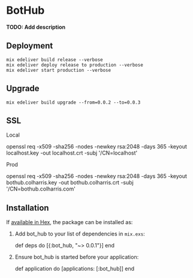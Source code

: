# BotHub

**TODO: Add description**

## Deployment

    mix edeliver build release --verbose
    mix edeliver deploy release to production --verbose
    mix edeliver start production --verbose

## Upgrade

    mix edeliver build upgrade --from=0.0.2 --to=0.0.3


## SSL

Local

openssl req -x509 -sha256 -nodes -newkey rsa:2048 -days 365 -keyout localhost.key -out localhost.crt -subj '/CN=localhost'

Prod

openssl req -x509 -sha256 -nodes -newkey rsa:2048 -days 365 -keyout bothub.colharris.key -out bothub.colharris.crt -subj '/CN=bothub.colharris.com'

## Installation

If [available in Hex](https://hex.pm/docs/publish), the package can be installed as:

  1. Add bot_hub to your list of dependencies in `mix.exs`:

        def deps do
          [{:bot_hub, "~> 0.0.1"}]
        end

  2. Ensure bot_hub is started before your application:

        def application do
          [applications: [:bot_hub]]
        end
